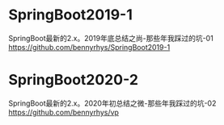 # SpringBoot2019-1
SpringBoot最新的2.x。2019年底总结之尚-那些年我踩过的坑-01
https://github.com/bennyrhys/SpringBoot2019-1
# SpringBoot2020-2
SpringBoot最新的2.x。2020年初总结之微-那些年我踩过的坑-02
https://github.com/bennyrhys/vp
